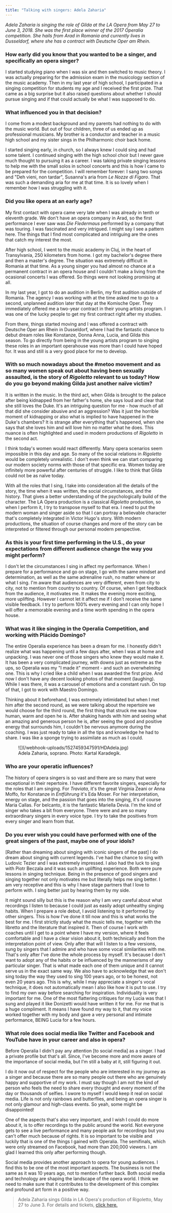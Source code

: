 ```yaml
---
title: "Talking with singers: Adela Zaharia"
---
```


*Adela Zaharia is singing the role of Gilda at the LA Opera from May 27 to June 3, 2018. She was the first place winner of the 2017 Operalia competition. She hails from Arad in Romania and currently lives in Dusseldorf, where she has a contract with Deutsche Oper am Rhein.*

### How early did you know that you wanted to be a singer, and specifically an opera singer?

I started studying piano when I was six and then switched to music theory. I was actually preparing for the admission exam in the musicology section of the music academy. Then in my last year of high school, I participated in a singing competition for students my age and I received the first prize. That came as a big surprise but it also raised questions about whether I should pursue singing and if that could actually be what I was supposed to do.

### What influenced you in that decision?

I come from a modest background and my parents had nothing to do with the music world. But out of four children, three of us ended up as professional musicians. My brother is a conductor and teacher in a music high school and my sister sings in the Philharmonic choir back home.

I started singing early, in church, so I always knew I could sing and had some talent. I continued singing with the high school choir but I never gave much thought to pursuing it as a career. I was taking private singing lessons to help me with the small solos in school concerts and this is how I came to be prepared for the competition. I will remember forever: I sang two songs and "Deh vieni, non tardar", Susanna's aria
from *Le Nozze di Figaro*. That was such a demanding aria for me at that time. It is so lovely when I remember how I was struggling with it.

### Did you like opera at an early age?

My first contact with opera came very late when I was already in tenth or eleventh grade. We don't have an opera company in Arad, so the first performance I ever saw was *Die Fledermaus* performed by a company that was touring. I was fascinated and very intrigued. I might say I see a pattern here. The things that I find most complicated and intriguing are the ones that catch my interest the most.

After high school, I went to the music academy in Cluj, in the heart of Transylvania, 250 kilometers from home. I got my bachelor's degree there and then a master's degree. The situation was extremely difficult in Romania at that time. As a young singer you had almost no chance at a permanent contract in an opera house and I couldn't make a living from the ocasional concerts I was offered. So things were not looking promising at all. 

In my last year, I got to do an audition in Berlin, my first audition outside of Romania. The agency I was working with at the time asked me to go to a second, unplanned audition later that day at the Komische Oper. They immediately offered me a two-year contract in their young artists program. I was one of the lucky people to get my first contract right after my studies.

From there, things started moving and I was offered a contract with Deutsche Oper am Rhein in Dusseldorf, where I had the fantastic chance to debut dream roles like Konstanze, Donna Anna, Lucia, and Gilda this season. To go directly from being in the young artists program to singing these roles in an important operahouse was more than I could have hoped for. It was and still is a very good place for me to develop.

### With so much nowadays about the #metoo movement and as so many women speak out about having been sexually assaulted, is the story of *Rigoletto* relevant to us today? How do you go beyond making Gilda just another naïve victim?

It is written in the music. In the third act, when Gilda is brought to the palace after being kidnapped from her father's home, she says loud and clear that she still loves the Duke. It's an intriguing question for me - how much of all that did she consider abusive and an aggression? Was it just the horrible moment of kidnapping or also what is implied to have happened in the Duke's chambers? It is strange after everything that's happened, when she says that she loves him and will love him no
matter what he does. This nuance is often highlighted and used in modern
productions of *Rigoletto* in the second act.

I think today's women would react differently. Many opera scenarios seem
impossible in this day and age. So many of the social relations in *Rigoletto* would be completely unrealistic. I don't even think we can start comparing our modern society norms with those of that specific era. Women today are infinitely more powerful after centuries of struggle. I like to think that Gilda could not be as naïve today.

With all the roles that I sing, I take into consideration all the details of the story, the time when it was written, the social circumstances, and the history. That gives a better understanding of the psychologically build of the character. The LA Opera production is a classical *Rigoletto* production, so when I perform it, I try to transpose myself to that era. I need to put the modern woman and singer aside so that I can portray a believable character that's completely integrated in Victor Hugo's story. With modern productions, the situation of course changes and more of the story can be interpreted or filtered through our personal modern perspective.

### As this is your first time performing in the U.S., do your expectations from different audience change the way you might perform?

I don't let the circumstances I sing in affect my performance. When I prepare for a performance and go on stage, I go with the same mindset and determination, as well as the same adrenaline rush, no matter where or what I sing. I'm aware that audiences are very different, even from city to city, not to mention from country to country. Of course, when I get feedback from the audience, it motivates me. It makes the evening more exciting, more uplifting. However I cannot let it affect me if I don't receive the same visible feedback. I try to perform 100% every evening and I can only hope I will offer a memorable evening and a time worth spending in the opera house.

### What was it like singing in the Operalia Competition, and working with Plácido Domingo?

The entire Operalia experience has been a dream for me. I honestly didn't realize what was happening until a few days after, when I was at home and unpacking. I was never one of those singers who knew they would make it. It has been a very complicated journey, with downs just as extreme as the ups, so Operalia was my "I made it" moment - and such an overwhelming one. This is why I cried like a child when I was awarded the first prize. And now I don't have any decent looking photos of that moment (laughing). While I was there, it was a carousel of emotions and a constant rush. On top of that, I got to work with Maestro Domingo. 

Thinking about it beforehand, I was extremely intimidated but when I met him after the second round, as we were talking about the repertoire we would choose for the third round, the first thing that struck me was how human, warm and open he is. After shaking hands with him and seeing what an amazing and generous person he is, after seeing the good and positive energy that surrounds him, I couldn't be nervous anymore during the coaching. I was just ready to take in all the tips and knowledge he had to share. I was like a sponge trying to assimilate as much as I could.

<figure data-type="image">
![](/webhook-uploads/1527459347591/HDAdela.jpg)
<figcaption>Adela Zaharia, soprano. Photo: Kartal Karadegik.</figcaption>
</figure>

### Who are your operatic influences?

The history of opera singers is so vast and there are so many that were exceptional in their repertoire. I have different favorite singers, especially for the roles that I am singing. For *Traviata*, it's the great Virginia Zeani or Anna Moffo, for Konstanze in *Entführung* it's Eda Moser. For her interpretation, energy on stage, and the passion that goes into the singing, it's of course Maria Callas. For belcanto, it is the fantastic Mariella Devia. I'm the kind of singer who takes a bit from everyone. There were and are so many extraordinary singers in every voice type. I try to take the positives from every singer and learn from that.

### Do you ever wish you could have performed with one of the great singers of the past, maybe one of your idols?

[Rather than dreaming about singing with iconic singers of the past] I do dream about singing with current legends. I've had the chance to sing with Ludovic Tezier and I was extremely impressed. I also had the luck to sing with Piotr Beczala and it was such an uplifting experience. Both were pure lessons in singing technique. Being in the presence of good singers and singing together not only motivates me but literally helps me sing better. I am very receptive and this is why I have stage partners that I love to perform with. I sing better just by hearing them by my side. 

It might sound silly but this is the reason why I am very careful about what recordings I listen to because I could just as easily adopt unhealthy singing habits. When I prepare a role debut, I avoid listening to it performed by other singers. This is how I've done it till now and this is what works the best for me. I first strictly study what the music tells me, together with the libretto and the literature that inspired it. Then of course I work with coaches until I get to a point where I have my version, where it feels comfortable and I have a clear vision about it, both technically and from the interpretation point of view. Only after that will I listen to a few versions, sung by singers that I admire and who have some vocal similarities with me. That's only after I've done the whole process by myself. It's because I don't want to adopt any of the habits or be influenced by the mannerisms of any particular singer. That is what made each one of them unique and it cannot serve us in the exact same way. We also have to acknowledge that we don't sing today the way they used to sing 100 years ago, or to be honest, not even 20 years ago. This is why, while I may appreciate a singer's vocal technique, it does not automatically mean I also like how it is put to use. I try to find my own way before searching for inspiration. Individuality is very important for me. One of the most flattering critiques for my Lucia was that I sung and played it like Donizetti would have written it for me. For me that is a huge compliment. It means I have found my way to it, that my voice worked together with my body and gave a very personal and intimate performance, BEING Lucia for a few hours.

### What role does social media like Twitter and Facebook and YouTube have in your career and also in opera?

Before Operalia I didn't pay any attention [to social media] as a singer. I had a private profile but that's all. Since, I've become more and more aware of the importance of social media, but I'm still a baby at it, still figuring it out.

I do it now out of respect for the people who are interested in my journey as a singer and because there are so many people out there who are genuinely happy and supportive of my work. I must say though I am not the kind of person who feels the need to share every thought and every moment of the day or thousands of selfies. I swore to myself I would keep it real on social media. Life is not only rainbows and butterflies, and being an opera singer is not only glamour and high-class events. So yeah, some might be disappointed!

One of the aspects that's also very important, and I wish I could do more about it, is to offer recordings to the public around the world. Not everyone gets to see a live performance and many people ask for recordings but you can't offer much because of rights. It is so important to be visible and luckily that is one of the things I gained with Operalia. The semifinals, which were only streamed on Facebook, had more than 200,000 viewers. I am glad I learned this only after performing though.

Social media provides another approach to opera for young audiences. I find this to be one of the most important aspects. The business is not the same as it was 10 years ago, not to mention further back. Both social media and technology are shaping the landscape of the opera world. I think we need to make sure that it contributes to the development of this complex and profound art form in a positive way.

>Adela Zaharia sings Gilda in LA Opera's production of Rigoletto, May 27 to June 3. For details and tickets, [click here.](https://www.laopera.org/season/1718-Season/rigoletto/)
